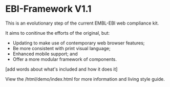 # EBI-Framework V1.1
This is an evolutionary step of the current EMBL-EBI web compliance kit. 

It aims to conitinue the efforts of the original, but:
- Updating to make use of contemporary web browser features;
- Be more consistent with print visual language; 
- Enhanced mobile support; and
- Offer a more modular framework of components.

[add words about what's included and how it does it]

View the /html/demo/index.html for more information and living style guide.
